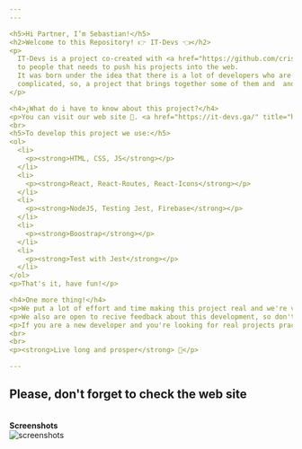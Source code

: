 ```yaml
---
---

<h5>Hi Partner, I’m Sebastian!</h5>
<h2>Welcome to this Repository! 👉 IT-Devs 👈</h2>
<p>
  IT-Devs is a project co-created with <a href="https://github.com/cristian1534" title="https://github.com/cristian1534">Cristian Machuca</a> to provide facilities
  to people that needs to push his projects into the web.
  It was born under the idea that there is a lot of developers who are looking for their first steps into the world of web development but sometimes it's too
  complicated, so, a project that brings together some of them and  and develops people's personal projects, just looks good 👍.
</p>

<h4>¿What do i have to know about this project?</h4>
<p>You can visit our web site 🙌. <a href="https://it-devs.ga/" title="https://it-devs.ga/">Here</a></p>
<br>
<h5>To develop this project we use:</h5>
<ol>
  <li>
    <p><strong>HTML, CSS, JS</strong></p>
  </li>
  <li>
    <p><strong>React, React-Routes, React-Icons</strong></p>
  </li>
  <li>
    <p><strong>NodeJS, Testing Jest, Firebase</strong></p>
  </li>
  <li>
    <p><strong>Boostrap</strong></p>
  </li>
  <li>
    <p><strong>Test with Jest</strong></p>
  </li>
</ol>
<p>That's it, have fun!</p>

<h4>One more thing!</h4>
<p>We put a lot of effort and time making this project real and we're very happy about the final result!</p>
<p>We also are open to recive feedback about this development, so don't hesitate to tell us your opinion.</p>
<p>If you are a new developer and you're looking for real projects practice, perhaps we can offer you something to do, just say hi.</p>
<br>
<br>
<p><strong>Live long and prosper</strong> 🖖</p>

---
```

<h2>Please, don't forget to check the web site</h2>

<br>
<strong>Screenshots</strong><br>
<img src="http://imgfz.com/i/fQj57FW.jpeg" alt="screenshots" />

